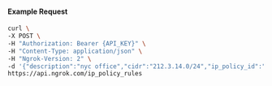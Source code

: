 <!-- Generated by nd gen api-examples. DO NOT EDIT. -->
#### Example Request
```bash
curl \
-X POST \
-H "Authorization: Bearer {API_KEY}" \
-H "Content-Type: application/json" \
-H "Ngrok-Version: 2" \
-d '{"description":"nyc office","cidr":"212.3.14.0/24","ip_policy_id":"ipp_2QZJ18WqjfWD2IIAAtmywjOTUcX","action":"allow"}' \
https://api.ngrok.com/ip_policy_rules
